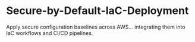 # Secure-by-Default-IaC-Deployment
Apply secure configuration baselines across AWS... integrating them into IaC workflows and CI/CD pipelines.
